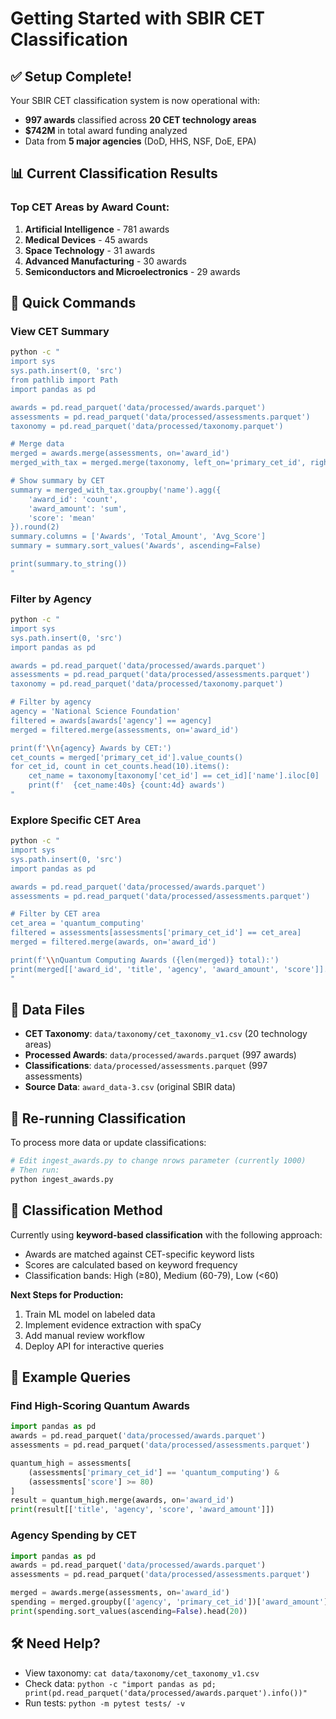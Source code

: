 # Getting Started with SBIR CET Classification

## ✅ Setup Complete!

Your SBIR CET classification system is now operational with:
- **997 awards** classified across **20 CET technology areas**
- **$742M** in total award funding analyzed
- Data from **5 major agencies** (DoD, HHS, NSF, DoE, EPA)

## 📊 Current Classification Results

### Top CET Areas by Award Count:
1. **Artificial Intelligence** - 781 awards
2. **Medical Devices** - 45 awards
3. **Space Technology** - 31 awards
4. **Advanced Manufacturing** - 30 awards
5. **Semiconductors and Microelectronics** - 29 awards

## 🚀 Quick Commands

### View CET Summary
```bash
python -c "
import sys
sys.path.insert(0, 'src')
from pathlib import Path
import pandas as pd

awards = pd.read_parquet('data/processed/awards.parquet')
assessments = pd.read_parquet('data/processed/assessments.parquet')
taxonomy = pd.read_parquet('data/processed/taxonomy.parquet')

# Merge data
merged = awards.merge(assessments, on='award_id')
merged_with_tax = merged.merge(taxonomy, left_on='primary_cet_id', right_on='cet_id')

# Show summary by CET
summary = merged_with_tax.groupby('name').agg({
    'award_id': 'count',
    'award_amount': 'sum',
    'score': 'mean'
}).round(2)
summary.columns = ['Awards', 'Total_Amount', 'Avg_Score']
summary = summary.sort_values('Awards', ascending=False)

print(summary.to_string())
"
```

### Filter by Agency
```bash
python -c "
import sys
sys.path.insert(0, 'src')
import pandas as pd

awards = pd.read_parquet('data/processed/awards.parquet')
assessments = pd.read_parquet('data/processed/assessments.parquet')
taxonomy = pd.read_parquet('data/processed/taxonomy.parquet')

# Filter by agency
agency = 'National Science Foundation'
filtered = awards[awards['agency'] == agency]
merged = filtered.merge(assessments, on='award_id')

print(f'\\n{agency} Awards by CET:')
cet_counts = merged['primary_cet_id'].value_counts()
for cet_id, count in cet_counts.head(10).items():
    cet_name = taxonomy[taxonomy['cet_id'] == cet_id]['name'].iloc[0]
    print(f'  {cet_name:40s} {count:4d} awards')
"
```

### Explore Specific CET Area
```bash
python -c "
import sys
sys.path.insert(0, 'src')
import pandas as pd

awards = pd.read_parquet('data/processed/awards.parquet')
assessments = pd.read_parquet('data/processed/assessments.parquet')

# Filter by CET area
cet_area = 'quantum_computing'
filtered = assessments[assessments['primary_cet_id'] == cet_area]
merged = filtered.merge(awards, on='award_id')

print(f'\\nQuantum Computing Awards ({len(merged)} total):')
print(merged[['award_id', 'title', 'agency', 'award_amount', 'score']].head(10).to_string(index=False))
"
```

## 📁 Data Files

- **CET Taxonomy**: `data/taxonomy/cet_taxonomy_v1.csv` (20 technology areas)
- **Processed Awards**: `data/processed/awards.parquet` (997 awards)
- **Classifications**: `data/processed/assessments.parquet` (997 assessments)
- **Source Data**: `award_data-3.csv` (original SBIR data)

## 🔄 Re-running Classification

To process more data or update classifications:

```bash
# Edit ingest_awards.py to change nrows parameter (currently 1000)
# Then run:
python ingest_awards.py
```

## 📝 Classification Method

Currently using **keyword-based classification** with the following approach:
- Awards are matched against CET-specific keyword lists
- Scores are calculated based on keyword frequency
- Classification bands: High (≥80), Medium (60-79), Low (<60)

**Next Steps for Production:**
1. Train ML model on labeled data
2. Implement evidence extraction with spaCy
3. Add manual review workflow
4. Deploy API for interactive queries

## 🎯 Example Queries

### Find High-Scoring Quantum Awards
```python
import pandas as pd
awards = pd.read_parquet('data/processed/awards.parquet')
assessments = pd.read_parquet('data/processed/assessments.parquet')

quantum_high = assessments[
    (assessments['primary_cet_id'] == 'quantum_computing') &
    (assessments['score'] >= 80)
]
result = quantum_high.merge(awards, on='award_id')
print(result[['title', 'agency', 'score', 'award_amount']])
```

### Agency Spending by CET
```python
import pandas as pd
awards = pd.read_parquet('data/processed/awards.parquet')
assessments = pd.read_parquet('data/processed/assessments.parquet')

merged = awards.merge(assessments, on='award_id')
spending = merged.groupby(['agency', 'primary_cet_id'])['award_amount'].sum()
print(spending.sort_values(ascending=False).head(20))
```

## 🛠️ Need Help?

- View taxonomy: `cat data/taxonomy/cet_taxonomy_v1.csv`
- Check data: `python -c "import pandas as pd; print(pd.read_parquet('data/processed/awards.parquet').info())"`
- Run tests: `python -m pytest tests/ -v`

